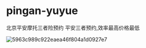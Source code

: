 # pingan-yuyue
北京平安摩托三者险预约
平安三者预约,效率最高价格最低

![5963c989c922eaea46f804a1d0927e7](https://github.com/user-attachments/assets/0d8993b8-d52e-445e-8f48-7657873fd6c0)
